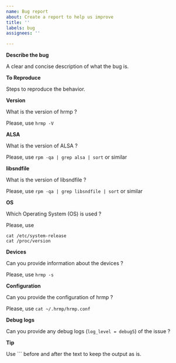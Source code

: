 ```yaml
---
name: Bug report
about: Create a report to help us improve
title: ''
labels: bug
assignees: ''

---
```


**Describe the bug**

A clear and concise description of what the bug is.

**To Reproduce**

Steps to reproduce the behavior.

**Version**

What is the version of hrmp ?

Please, use `hrmp -V`

**ALSA**

What is the version of ALSA ?

Please, use `rpm -qa | grep alsa | sort` or similar

**libsndfile**

What is the version of libsndfile ?

Please, use `rpm -qa | grep libsndfile | sort` or similar

**OS**

Which Operating System (OS) is used ?

Please, use

```
cat /etc/system-release
cat /proc/version
```

**Devices**

Can you provide information about the devices ?

Please, use `hrmp -s`

**Configuration**

Can you provide the configuration of hrmp ?

Please, use `cat ~/.hrmp/hrmp.conf`

**Debug logs**

Can you provide any debug logs (`log_level = debug5`) of the issue ?

**Tip**

Use \`\`\` before and after the text to keep the output as is.
